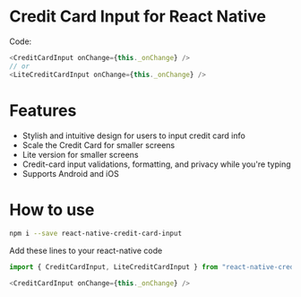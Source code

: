 # Credit Card Input for React Native

Code:

```js
<CreditCardInput onChange={this._onChange} />
// or
<LiteCreditCardInput onChange={this._onChange} />
```


# Features
* Stylish and intuitive design for users to input credit card info
* Scale the Credit Card for smaller screens
* Lite version for smaller screens
* Credit-card input validations, formatting, and privacy while you're typing
* Supports Android and iOS

# How to use

```bash
npm i --save react-native-credit-card-input
```

Add these lines to your react-native code

```js
import { CreditCardInput, LiteCreditCardInput } from "react-native-credit-card-input";

<CreditCardInput onChange={this._onChange} />

```